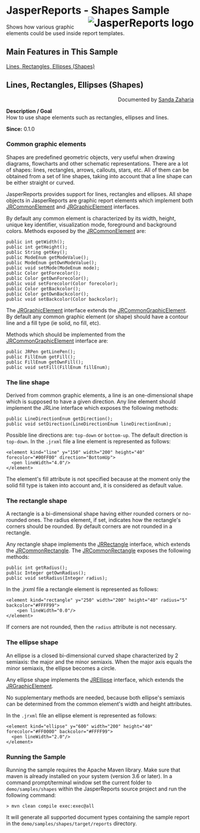
# <a name='top'>JasperReports</a> - Shapes Sample <img src="https://jasperreports.sourceforge.net/resources/jasperreports.svg" alt="JasperReports logo" style="float:right"/>

Shows how various graphic elements could be used inside report templates.

## Main Features in This Sample

[Lines, Rectangles, Ellipses (Shapes)](#shapes)

## <a name='shapes'>Lines</a>, Rectangles, Ellipses (Shapes)
<div style="text-align:right; width:100%">Documented by <a href='mailto:shertage@users.sourceforge.net'>Sanda Zaharia</a></div>

**Description / Goal**\
How to use shape elements such as rectangles, ellipses and lines.

**Since:** 0.1.0

### Common graphic elements

Shapes are predefined geometric objects, very useful when drawing diagrams, flowcharts and other schematic representations. There are a lot of shapes: lines, rectangles, arrows, callouts, stars, etc. All of them can be obtained from a set of line shapes, taking into account that a line shape can be either straight or curved.

JasperReports provides support for lines, rectangles and ellipses. All shape objects in JasperReports are graphic report elements which implement both [JRCommonElement](https://jasperreports.sourceforge.net/api/net/sf/jasperreports/engine/JRCommonElement.html) and [JRGraphicElement](https://jasperreports.sourceforge.net/api/net/sf/jasperreports/engine/JRGraphicElement.html) interfaces.

By default any common element is characterized by its width, height, unique key identifier, visualization mode, foreground and background colors. Methods exposed by the [JRCommonElement](https://jasperreports.sourceforge.net/api/net/sf/jasperreports/engine/JRCommonElement.html) are:
```
public int getWidth();
public int getHeight();
public String getKey();
public ModeEnum getModeValue();
public ModeEnum getOwnModeValue();
public void setMode(ModeEnum mode);
public Color getForecolor();
public Color getOwnForecolor();
public void setForecolor(Color forecolor);
public Color getBackcolor();
public Color getOwnBackcolor();
public void setBackcolor(Color backcolor);
```
The [JRGraphicElement](https://jasperreports.sourceforge.net/api/net/sf/jasperreports/engine/JRGraphicElement.html) interface extends the [JRCommonGraphicElement](https://jasperreports.sourceforge.net/api/net/sf/jasperreports/engine/JRCommonGraphicElement.html). By default any common graphic element (or shape) should have a contour line and a fill type (ie solid, no fill, etc).

Methods which should be implemented from the [JRCommonGraphicElement](https://jasperreports.sourceforge.net/api/net/sf/jasperreports/engine/JRCommonGraphicElement.html) interface are:
```
public JRPen getLinePen();
public FillEnum getFill();
public FillEnum getOwnFill();
public void setFill(FillEnum fillEnum);
```

### The line shape

Derived from common graphic elements, a line is an one-dimensional shape which is supposed to have a given direction. Any line element should implement the JRLine interface which exposes the following methods:
```
public LineDirectionEnum getDirection();
public void setDirection(LineDirectionEnum lineDirectionEnum);
```
Possible line directions are: `top-down` or `bottom-up`. The default direction is `top-down`.
In the `.jrxml` file a line element is represented as follows:
```
<element kind="line" y="150" width="200" height="40" forecolor="#00FF00" direction="BottomUp">
  <pen lineWidth="4.0"/>
</element>
```
The element's fill attribute is not specified because at the moment only the solid fill type is taken into account and, it is considered as default value.

### The rectangle shape

A rectangle is a bi-dimensional shape having either rounded corners or no-rounded ones. The radius element, if set, indicates how the rectangle's corners should be rounded. By default corners are not rounded in a rectangle.

Any rectangle shape implements the [JRRectangle](https://jasperreports.sourceforge.net/api/net/sf/jasperreports/engine/JRRectangle.html) interface, which extends the [JRCommonRectangle](https://jasperreports.sourceforge.net/api/net/sf/jasperreports/engine/JRCommonRectangle.html). The [JRCommonRectangle](https://jasperreports.sourceforge.net/api/net/sf/jasperreports/engine/JRCommonRectangle.html) exposes the following methods:
```
public int getRadius();
public Integer getOwnRadius();
public void setRadius(Integer radius);
```
In the .jrxml file a rectangle element is represented as follows:
```
<element kind="rectangle" y="250" width="200" height="40" radius="5" backcolor="#FFFF99">
	<pen lineWidth="0.0"/>
</element>
```
If corners are not rounded, then the `radius` attribute is not necessary.

### The ellipse shape

An ellipse is a closed bi-dimensional curved shape characterized by 2 semiaxis: the major and the minor semiaxis. When the major axis equals the minor semiaxis, the ellipse becomes a circle.

Any ellipse shape implements the [JREllipse](https://jasperreports.sourceforge.net/api/net/sf/jasperreports/engine/JREllipse.html) interface, which extends the [JRGraphicElement](https://jasperreports.sourceforge.net/api/net/sf/jasperreports/engine/JRGraphicElement.html).

No supplementary methods are needed, because both ellipse's semiaxis can be determined from the common element's width and height attributes.

In the `.jrxml` file an ellipse element is represented as follows:
```
<element kind="ellipse" y="600" width="200" height="40" forecolor="#FF0000" backcolor="#FFFF99">
  <pen lineWidth="2.0"/>
</element>
```
### Running the Sample

Running the sample requires the Apache Maven library. Make sure that maven is already installed on your system (version 3.6 or later).
In a command prompt/terminal window set the current folder to `demo/samples/shapes` within the JasperReports source project and run the following command:
```
> mvn clean compile exec:exec@all
```
It will generate all supported document types containing the sample report in the `demo/samples/shapes/target/reports` directory.
